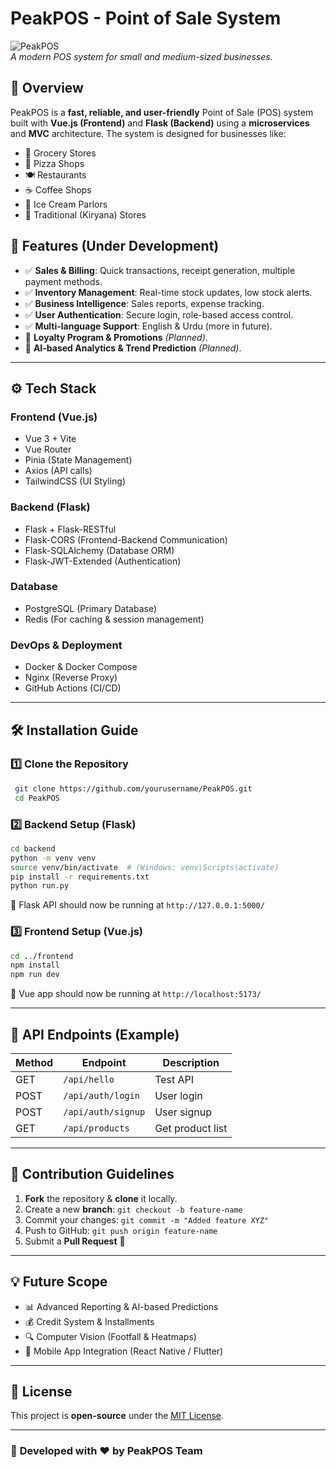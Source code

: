 # PeakPOS - Point of Sale System

![PeakPOS](https://your-image-link.com)  
*A modern POS system for small and medium-sized businesses.*

## 🚀 Overview
PeakPOS is a **fast, reliable, and user-friendly** Point of Sale (POS) system built with **Vue.js (Frontend)** and **Flask (Backend)** using a **microservices** and **MVC** architecture. The system is designed for businesses like:

- 🏪 Grocery Stores
- 🍕 Pizza Shops
- 🍽️ Restaurants
- ☕ Coffee Shops
- 🍦 Ice Cream Parlors
- 🛒 Traditional (Kiryana) Stores

## 📌 Features (Under Development)
- ✅ **Sales & Billing**: Quick transactions, receipt generation, multiple payment methods.
- ✅ **Inventory Management**: Real-time stock updates, low stock alerts.
- ✅ **Business Intelligence**: Sales reports, expense tracking.
- ✅ **User Authentication**: Secure login, role-based access control.
- ✅ **Multi-language Support**: English & Urdu (more in future).
- 🚧 **Loyalty Program & Promotions** *(Planned)*.
- 🚧 **AI-based Analytics & Trend Prediction** *(Planned)*.

---

## ⚙️ Tech Stack
### **Frontend (Vue.js)**
- Vue 3 + Vite
- Vue Router
- Pinia (State Management)
- Axios (API calls)
- TailwindCSS (UI Styling)

### **Backend (Flask)**
- Flask + Flask-RESTful
- Flask-CORS (Frontend-Backend Communication)
- Flask-SQLAlchemy (Database ORM)
- Flask-JWT-Extended (Authentication)

### **Database**
- PostgreSQL (Primary Database)
- Redis (For caching & session management)

### **DevOps & Deployment**
- Docker & Docker Compose
- Nginx (Reverse Proxy)
- GitHub Actions (CI/CD)

---

## 🛠️ Installation Guide
### **1️⃣ Clone the Repository**
```bash
 git clone https://github.com/yourusername/PeakPOS.git
 cd PeakPOS
```

### **2️⃣ Backend Setup (Flask)**
```bash
cd backend
python -m venv venv
source venv/bin/activate  # (Windows: venv\Scripts\activate)
pip install -r requirements.txt
python run.py
```
🚀 Flask API should now be running at `http://127.0.0.1:5000/`

### **3️⃣ Frontend Setup (Vue.js)**
```bash
cd ../frontend
npm install
npm run dev
```
🚀 Vue app should now be running at `http://localhost:5173/`

---

## 🔗 API Endpoints (Example)
| Method | Endpoint | Description |
|--------|---------|-------------|
| GET | `/api/hello` | Test API |
| POST | `/api/auth/login` | User login |
| POST | `/api/auth/signup` | User signup |
| GET | `/api/products` | Get product list |

---

## 🤝 Contribution Guidelines
1. **Fork** the repository & **clone** it locally.
2. Create a new **branch**: `git checkout -b feature-name`
3. Commit your changes: `git commit -m "Added feature XYZ"`
4. Push to GitHub: `git push origin feature-name`
5. Submit a **Pull Request** 🚀

---

## 💡 Future Scope
- 📊 Advanced Reporting & AI-based Predictions
- 💰 Credit System & Installments
- 🔍 Computer Vision (Footfall & Heatmaps)
- 📱 Mobile App Integration (React Native / Flutter)

---

## 📜 License
This project is **open-source** under the [MIT License](LICENSE).

---

### 🌟 **Developed with ❤️ by PeakPOS Team**

